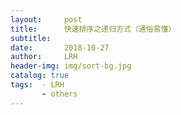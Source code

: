 ```yaml
---
layout:     post
title:      快速排序之递归方式（通俗易懂）
subtitle:   
date:       2018-10-27
author:     LRH
header-img: img/sort-bg.jpg
catalog: true
tags:  - LRH
       - others
---
```

